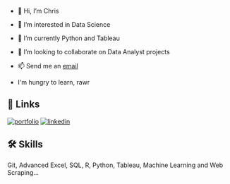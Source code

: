 - 👋 Hi, I’m Chris
- 👀 I’m interested in Data Science
- 🌱 I’m currently Python and Tableau
- 💞️ I’m looking to collaborate on Data Analyst projects
- 📫 Send me an <a href = "mailto: arthur.rosaroso@gmail.com">email</a>

- I'm hungry to learn, rawr

<!---
ca-ros/ca-ros is a ✨ special ✨ repository because its `README.md` (this file) appears on your GitHub profile.
You can click the Preview link to take a look at your changes.
--->

## 🔗 Links
[![portfolio](https://img.shields.io/badge/my_portfolio-000?style=for-the-badge&logo=ko-fi&logoColor=white)](https://ca-ros.github.io)
[![linkedin](https://img.shields.io/badge/linkedin-0A66C2?style=for-the-badge&logo=linkedin&logoColor=white)](https://www.linkedin.com/in/arthur0418/)

## 🛠 Skills

Git, Advanced Excel, SQL, R, Python, Tableau, Machine Learning and Web Scraping...